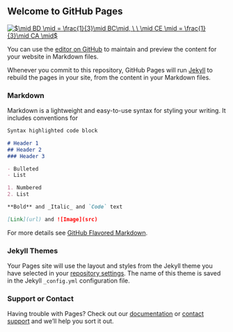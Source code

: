 ## Welcome to GitHub Pages

<a href="https://www.codecogs.com/eqnedit.php?latex=$\mid BD \mid = \frac{1}{3}\mid BC\mid, \  \  \mid CE \mid = \frac{1}{3}\mid CA \mid$" target="_blank"><img src="https://latex.codecogs.com/gif.latex?$\mid BD \mid = \frac{1}{3}\mid BC\mid, \  \  \mid CE \mid = \frac{1}{3}\mid CA \mid$" title="$\mid BD \mid = \frac{1}{3}\mid BC\mid, \  \  \mid CE \mid = \frac{1}{3}\mid CA \mid$" /></a>


You can use the [editor on GitHub](https://github.com/zhouchw5/geometric.github.io/edit/master/README.md) to maintain and preview the content for your website in Markdown files.

Whenever you commit to this repository, GitHub Pages will run [Jekyll](https://jekyllrb.com/) to rebuild the pages in your site, from the content in your Markdown files.

### Markdown

Markdown is a lightweight and easy-to-use syntax for styling your writing. It includes conventions for

```markdown
Syntax highlighted code block

# Header 1
## Header 2
### Header 3

- Bulleted
- List

1. Numbered
2. List

**Bold** and _Italic_ and `Code` text

[Link](url) and ![Image](src)
```

For more details see [GitHub Flavored Markdown](https://guides.github.com/features/mastering-markdown/).

### Jekyll Themes

Your Pages site will use the layout and styles from the Jekyll theme you have selected in your [repository settings](https://github.com/zhouchw5/geometric.github.io/settings). The name of this theme is saved in the Jekyll `_config.yml` configuration file.

### Support or Contact

Having trouble with Pages? Check out our [documentation](https://help.github.com/categories/github-pages-basics/) or [contact support](https://github.com/contact) and we’ll help you sort it out.
